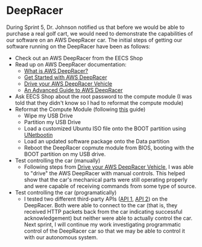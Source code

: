 # DeepRacer

During Sprint 5, Dr. Johnson notified us that before we would be able to purchase a real golf cart, we would need to demonstrate the capabilities of our software on an AWS DeepRacer car. The initial steps of getting our software running on the DeepRacer have been as follows:

- Check out an AWS DeepRacer from the EECS Shop
- Read up on AWS DeepRacer documentation:
  - [What is AWS DeepRacer?](https://docs.aws.amazon.com/deepracer/latest/developerguide/what-is-deepracer.html)
  - [Get Started with AWS DeepRacer](https://docs.aws.amazon.com/deepracer/latest/developerguide/deepracer-get-started.html)
  - [Drive your AWS DeepRacer Vehicle](https://docs.aws.amazon.com/deepracer/latest/developerguide/deepracer-drive-your-vehicle.html)
  - [An Advanced Guide to AWS DeepRacer](https://towardsdatascience.com/an-advanced-guide-to-aws-deepracer-2b462c37eea)
- Ask EECS Shop about the root password to the compute module (I was told that they didn't know so I had to reformat the compute module)
- Reformat the Compute Module (following [this](https://docs.aws.amazon.com/deepracer/latest/developerguide/deepracer-ubuntu-update.html) guide)
  - Wipe my USB Drive
  - Partition my USB Drive
  - Load a customized Ubuntu ISO file onto the BOOT partition using [UNetbootin](https://unetbootin.github.io)
  - Load an updated software package onto the Data partition
  - Reboot the DeepRacer copmute module from BIOS, booting with the BOOT partition on my USB drive.
- Test controlling the car (manually)
  - Following steps from [Drive your AWS DeepRacer Vehicle](https://docs.aws.amazon.com/deepracer/latest/developerguide/deepracer-drive-your-vehicle.html), I was able to "drive" the AWS DeepRacer with manual controls. This helped show that the car's mechanical parts were still operating properly and were capable of receiving commands from some type of source.
- Test controlling the car (programatically)
  - I tested two different third-party APIs ([API 1](https://github.com/thu2004/deepracer-vehicle-api), [API 2](https://github.com/lshw54/deepracer_api)) on the DeepRacer. Both were able to connect to the car (that is, they received HTTP packets back from the car indicating successful acknowledgement) but neither were able to actually control the car. Next sprint, I will continue my work investigating programmatic control of the DeepRacer car so that we may be able to control it with our autonomous system.